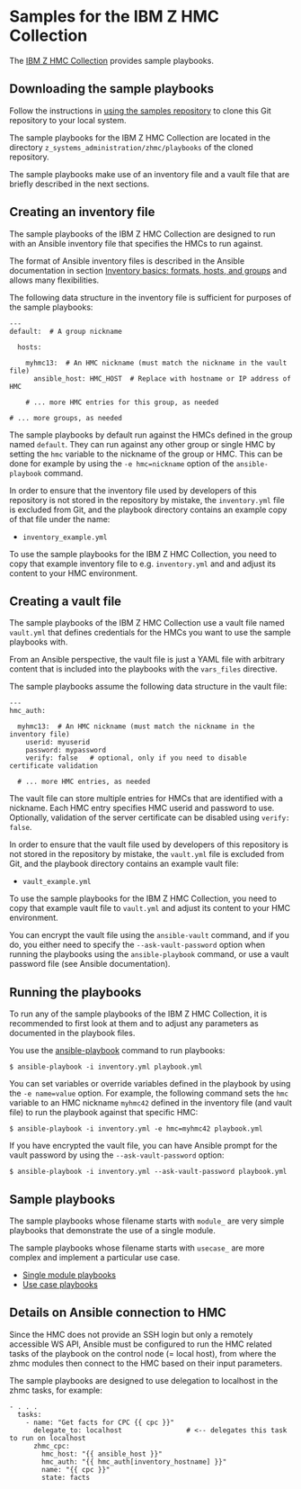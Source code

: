 # Samples for the IBM Z HMC Collection

The [IBM Z HMC Collection](https://github.com/zhmcclient/zhmc-ansible-modules)
provides sample playbooks.

## Downloading the sample playbooks

Follow the instructions in
[using the samples repository](../../meta/samples_repository/README.md)
to clone this Git repository to your local system.

The sample playbooks for the IBM Z HMC Collection are located in the
directory ``z_systems_administration/zhmc/playbooks`` of the cloned repository.

The sample playbooks make use of an inventory file and a vault file that are
briefly described in the next sections.

## Creating an inventory file

The sample playbooks of the IBM Z HMC Collection are designed to run with an
Ansible inventory file that specifies the HMCs to run against.

The format of Ansible inventory files is described in the Ansible documentation
in section
[Inventory basics: formats, hosts, and groups](https://docs.ansible.com/ansible/latest/inventory_guide/intro_inventory.html#inventory-basics-formats-hosts-and-groups) and allows
many flexibilities.

The following data structure in the inventory file is sufficient for purposes
of the sample playbooks:

```
---
default:  # A group nickname

  hosts:

    myhmc13:  # An HMC nickname (must match the nickname in the vault file)
      ansible_host: HMC_HOST  # Replace with hostname or IP address of HMC

    # ... more HMC entries for this group, as needed

# ... more groups, as needed
```

The sample playbooks by default run against the HMCs defined in the group named
``default``. They can run against any other group or single HMC by setting the
``hmc`` variable to the nickname of the group or HMC. This can be done for
example by using the ``-e hmc=nickname`` option of the ``ansible-playbook``
command.

In order to ensure that the inventory file used by developers of this repository
is not stored in the repository by mistake, the ``inventory.yml`` file is excluded
from Git, and the playbook directory contains an example copy of that file under
the name:

* ``inventory_example.yml``

To use the sample playbooks for the IBM Z HMC Collection, you need to copy that
example inventory file to e.g. ``inventory.yml`` and and adjust its content to
your HMC environment.

## Creating a vault file

The sample playbooks of the IBM Z HMC Collection use a vault file named
``vault.yml`` that defines credentials for the HMCs you want to use the sample
playbooks with.

From an Ansible perspective, the vault file is just a YAML file with arbitrary
content that is included into the playbooks with the ``vars_files`` directive.

The sample playbooks assume the following data structure in the vault file:

```
---
hmc_auth:

  myhmc13:  # An HMC nickname (must match the nickname in the inventory file)
    userid: myuserid
    password: mypassword
    verify: false   # optional, only if you need to disable certificate validation

  # ... more HMC entries, as needed
```

The vault file can store multiple entries for HMCs that are identified with a
nickname. Each HMC entry specifies HMC userid and password to use. Optionally,
validation of the server certificate can be disabled using ``verify: false``.

In order to ensure that the vault file used by developers of this repository
is not stored in the repository by mistake, the ``vault.yml`` file is excluded
from Git, and the playbook directory contains an example vault file:

* ``vault_example.yml``

To use the sample playbooks for the IBM Z HMC Collection, you need to copy that
example vault file to ``vault.yml`` and adjust its content to your HMC
environment.

You can encrypt the vault file using the ``ansible-vault`` command, and if you
do, you either need to specify the ``--ask-vault-password`` option when
running the playbooks using the ``ansible-playbook`` command, or use a vault
password file (see Ansible documentation).

## Running the playbooks

To run any of the sample playbooks of the IBM Z HMC Collection, it is
recommended to first look at them and to adjust any parameters as documented in
the playbook files.

You use the
[ansible-playbook](https://docs.ansible.com/ansible/latest/cli/ansible-playbook.html)
command to run playbooks:

```
$ ansible-playbook -i inventory.yml playbook.yml
```

You can set variables or override variables defined in the playbook by using
the ``-e name=value`` option. For example, the following command sets the ``hmc``
variable to an HMC nickname ``myhmc42`` defined in the inventory file (and vault
file) to run the playbook against that specific HMC:

```
$ ansible-playbook -i inventory.yml -e hmc=myhmc42 playbook.yml
```

If you have encrypted the vault file, you can have Ansible prompt for the
vault password by using the ``--ask-vault-password`` option:

```
$ ansible-playbook -i inventory.yml --ask-vault-password playbook.yml
```

## Sample playbooks

The sample playbooks whose filename starts with ``module_`` are very simple
playbooks that demonstrate the use of a single module.

The sample playbooks whose filename starts with ``usecase_`` are more complex
and implement a particular use case.

* [Single module playbooks](docs/module_playbooks.md)
* [Use case playbooks](docs/usecase_playbooks.md)

## Details on Ansible connection to HMC

Since the HMC does not provide an SSH login but only a remotely accessible WS API,
Ansible must be configured to run the HMC related tasks of the playbook on the
control node (= local host), from where the zhmc modules then connect to the HMC
based on their input parameters.

The sample playbooks are designed to use delegation to localhost in the zhmc
tasks, for example:

```
- . . .
  tasks:
    - name: "Get facts for CPC {{ cpc }}"
      delegate_to: localhost                # <-- delegates this task to run on localhost
      zhmc_cpc:
        hmc_host: "{{ ansible_host }}"
        hmc_auth: "{{ hmc_auth[inventory_hostname] }}"
        name: "{{ cpc }}"
        state: facts
```
